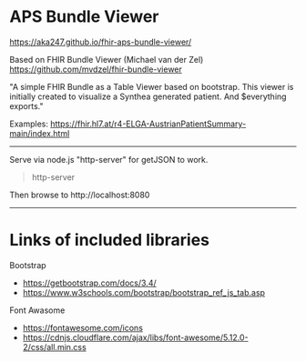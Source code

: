 
# APS Bundle Viewer

https://aka247.github.io/fhir-aps-bundle-viewer/

Based on FHIR Bundle Viewer (Michael van der Zel)
https://github.com/mvdzel/fhir-bundle-viewer

"A simple FHIR Bundle as a Table Viewer based on bootstrap.
This viewer is initially created to visualize a Synthea generated patient.
And $everything exports."


Examples: https://fhir.hl7.at/r4-ELGA-AustrianPatientSummary-main/index.html

---------
Serve via node.js "http-server" for getJSON to work.
> http-server

Then browse to http://localhost:8080

----------
# Links of included libraries

Bootstrap
* https://getbootstrap.com/docs/3.4/
* https://www.w3schools.com/bootstrap/bootstrap_ref_js_tab.asp

Font Awasome
* https://fontawesome.com/icons
* https://cdnjs.cloudflare.com/ajax/libs/font-awesome/5.12.0-2/css/all.min.css
